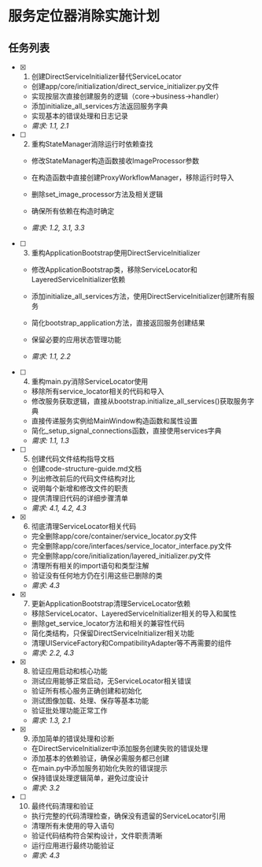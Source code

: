# 服务定位器消除实施计划

## 任务列表

- [x] 1. 创建DirectServiceInitializer替代ServiceLocator


  - 创建app/core/initialization/direct_service_initializer.py文件
  - 实现按层次直接创建服务的逻辑（core->business->handler）
  - 添加initialize_all_services方法返回服务字典
  - 实现基本的错误处理和日志记录
  - _需求: 1.1, 2.1_



- [ ] 2. 重构StateManager消除运行时依赖查找
  - 修改StateManager构造函数接收ImageProcessor参数
  - 在构造函数中直接创建ProxyWorkflowManager，移除运行时导入
  - 删除set_image_processor方法及相关逻辑


  - 确保所有依赖在构造时确定
  - _需求: 1.2, 3.1, 3.3_

- [ ] 3. 重构ApplicationBootstrap使用DirectServiceInitializer
  - 修改ApplicationBootstrap类，移除ServiceLocator和LayeredServiceInitializer依赖


  - 添加initialize_all_services方法，使用DirectServiceInitializer创建所有服务
  - 简化bootstrap_application方法，直接返回服务创建结果
  - 保留必要的应用状态管理功能
  - _需求: 1.1, 2.2_


- [ ] 4. 重构main.py消除ServiceLocator使用
  - 移除所有service_locator相关的代码和导入
  - 修改服务获取逻辑，直接从bootstrap.initialize_all_services()获取服务字典
  - 直接传递服务实例给MainWindow构造函数和属性设置
  - 简化_setup_signal_connections函数，直接使用services字典
  - _需求: 1.1, 1.3_


- [ ] 5. 创建代码文件结构指导文档
  - 创建code-structure-guide.md文档
  - 列出修改前后的代码文件结构对比
  - 说明每个新增和修改文件的职责
  - 提供清理旧代码的详细步骤清单
  - _需求: 4.1, 4.2, 4.3_

- [x] 6. 彻底清理ServiceLocator相关代码

  - 完全删除app/core/container/service_locator.py文件
  - 完全删除app/core/interfaces/service_locator_interface.py文件
  - 完全删除app/core/initialization/layered_initializer.py文件
  - 清理所有相关的import语句和类型注解
  - 验证没有任何地方仍在引用这些已删除的类
  - _需求: 4.3_

- [x] 7. 更新ApplicationBootstrap清理ServiceLocator依赖


  - 移除ServiceLocator、LayeredServiceInitializer相关的导入和属性
  - 删除get_service_locator方法和相关的兼容性代码
  - 简化类结构，只保留DirectServiceInitializer相关功能
  - 清理UIServiceFactory和CompatibilityAdapter等不再需要的组件
  - _需求: 2.2, 4.3_

- [x] 8. 验证应用启动和核心功能


  - 测试应用能够正常启动，无ServiceLocator相关错误
  - 验证所有核心服务正确创建和初始化
  - 测试图像加载、处理、保存等基本功能
  - 验证批处理功能正常工作
  - _需求: 1.3, 2.1_



- [x] 9. 添加简单的错误处理和诊断

  - 在DirectServiceInitializer中添加服务创建失败的错误处理
  - 添加基本的依赖验证，确保必需服务都已创建
  - 在main.py中添加服务初始化失败的错误提示
  - 保持错误处理逻辑简单，避免过度设计
  - _需求: 3.2_





- [ ] 10. 最终代码清理和验证
  - 执行完整的代码清理检查，确保没有遗留的ServiceLocator引用
  - 清理所有未使用的导入语句
  - 验证代码结构符合架构设计，文件职责清晰
  - 运行应用进行最终功能验证
  - _需求: 4.3_